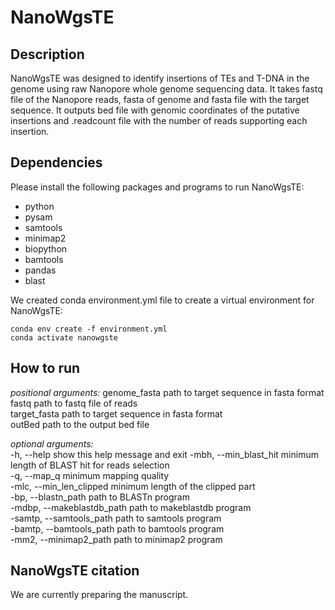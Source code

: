 # NanoWgsTE
## Description
NanoWgsTE was designed to identify insertions of TEs and T-DNA in the genome using raw Nanopore whole genome sequencing data. It takes fastq file of the Nanopore reads, fasta of genome and fasta file with the target sequence. It outputs bed file with genomic coordinates of the putative insertions and .readcount file with the number of reads supporting each insertion.

## Dependencies
Please install the following packages and programs to run NanoWgsTE:
  - python
  - pysam
  - samtools
  - minimap2
  - biopython
  - bamtools
  - pandas
  - blast

We created conda environment.yml file to create a virtual environment for NanoWgsTE: 

`conda env create -f environment.yml`  
`conda activate nanowgste`  


## How to run
*positional arguments:*
  genome_fasta          path to target sequence in fasta format  
  fastq                 path to fastq file of reads  
  target_fasta          path to target sequence in fasta format  
  outBed                path to the output bed file  

*optional arguments:*  
  -h, --help            show this help message and exit
  -mbh, --min_blast_hit   minimum length of BLAST hit for reads selection  
  -q, --map_q  minimum mapping quality  
  -mlc, --min_len_clipped   minimum length of the clipped part  
  -bp, --blastn_path        path to BLASTn program  
  -mdbp, --makeblastdb_path   path to makeblastdb program  
  -samtp, --samtools_path     path to samtools program  
  -bamtp, --bamtools_path      path to bamtools program  
  -mm2, --minimap2_path        path to minimap2 program  
  

## NanoWgsTE citation
We are currently preparing the manuscript.
